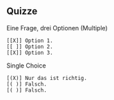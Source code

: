 ## Quizze

Eine Frage, drei Optionen (Multiple)

    [[X]] Option 1.
    [[ ]] Option 2.
    [[X]] Option 3.

Single Choice

    [(X)] Nur das ist richtig.
    [( )] Falsch.
    [( )] Falsch.
